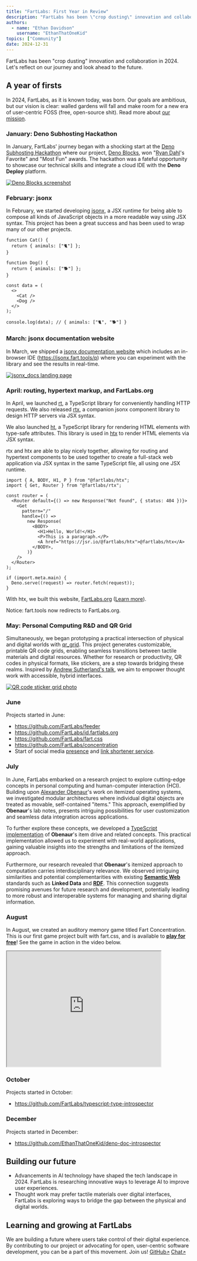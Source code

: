 ```yaml
---
title: "FartLabs: First Year in Review"
description: "FartLabs has been \"crop dusting\" innovation and collaboration in 2024. Let's reflect on our journey and look ahead to the future."
authors:
  - name: "Ethan Davidson"
    username: "EthanThatOneKid"
topics: ["Community"]
date: 2024-12-31
---
```


FartLabs has been "crop dusting" innovation and collaboration in 2024. Let's
reflect on our journey and look ahead to the future.

## A year of firsts

In 2024, FartLabs, as it is known today, was born. Our goals are ambitious, but
our vision is clear: walled gardens will fall and make room for a new era of
user-centric FOSS (free, open-source shit). Read more about
[our mission](/about).

### January: Deno Subhosting Hackathon

In January, FartLabs' journey began with a shocking start at the
[Deno Subhosting Hackathon](https://deno.com/blog/subhosting-hackathon) where
our project, [Deno Blocks](https://github.com/FartLabs/deno_blocks), won
"[Ryan Dahl](https://en.wikipedia.org/wiki/Ryan_Dahl)'s Favorite" and "Most Fun"
awards. The hackathon was a fateful opportunity to showcase our technical skills
and integrate a cloud IDE with the **Deno Deploy** platform.

[![Deno Blocks screenshot](https://github.com/user-attachments/assets/e681cf47-ae19-4cb4-965a-056ca9103fc7)](https://deno.com/blog/subhosting-hackathon#winning-submissions)

### February: jsonx

In February, we started developing [jsonx](https://github.com/FartLabs/jsonx), a
JSX runtime for being able to compose all kinds of JavaScript objects in a more
readable way using JSX syntax. This project has been a great success and has
been used to wrap many of our other projects.

```tsx
function Cat() {
  return { animals: ["🐈"] };
}

function Dog() {
  return { animals: ["🐕"] };
}

const data = (
  <>
    <Cat />
    <Dog />
  </>
);

console.log(data); // { animals: ["🐈", "🐕"] }
```

### March: jsonx documentation website

In March, we shipped a [jsonx documentation website](https://jsonx.fart.tools)
which includes an in-browser IDE (<https://jsonx.fart.tools/p>) where you can
experiment with the library and see the results in real-time.

[![jsonx_docs landing page](https://jsonx.deno.dev/screenshot.png)](https://jsonx.deno.dev/)

### April: routing, hypertext markup, and FartLabs.org

In April, we launched [rt](https://github.com/FartLabs/rt), a TypeScript library
for conveniently handling HTTP requests. We also released
[rtx](https://github.com/FartLabs/rtx), a companion jsonx component library to
design HTTP servers via JSX syntax.

We also launched [ht](https://github.com/FartLabs/ht), a TypeScript library for
rendering HTML elements with type-safe attributes. This library is used in
[htx](https://github.com/FartLabs/htx) to render HTML elements via JSX syntax.

rtx and htx are able to play nicely together, allowing for routing and hypertext
components to be used together to create a full-stack web application via JSX
syntax in the same TypeScript file, all using one JSX runtime.

```tsx
import { A, BODY, H1, P } from "@fartlabs/htx";
import { Get, Router } from "@fartlabs/rtx";

const router = (
  <Router default={() => new Response("Not found", { status: 404 })}>
    <Get
      pattern="/"
      handle={() =>
        new Response(
          <BODY>
            <H1>Hello, World!</H1>
            <P>This is a paragraph.</P>
            <A href="https://jsr.io/@fartlabs/htx">@fartlabs/htx</A>
          </BODY>,
        )}
    />
  </Router>
);

if (import.meta.main) {
  Deno.serve((request) => router.fetch(request));
}
```

With htx, we built this website, [FartLabs.org](https://fartlabs.org)
([Learn more](https://devpost.com/software/fartlabs-fart-tools)).

Notice: fart.tools now redirects to FartLabs.org.

### May: Personal Computing R&D and QR Grid

Simultaneously, we began prototyping a practical intersection of physical and
digital worlds with [qr_grid](https://github.com/FartLabs/qr_grid). This project
generates customizable, printable QR code grids, enabling seamless transitions
between tactile materials and digital resources. Whether for research or
productivity, QR codes in physical formats, like stickers, are a step towards
bridging these realms. Inspired by
[Andrew Sutherland's talk](https://youtu.be/Y8Qm48_GhJ8), we aim to empower
thought work with accessible, hybrid interfaces.

[![QR code sticker grid photo](https://github.com/user-attachments/assets/dbbdc682-c362-4002-9c33-ea7aab5f24a6)](https://github.com/FartLabs/qr_grid)

### June

Projects started in June:

- https://github.com/FartLabs/feeder
- https://github.com/FartLabs/id.fartlabs.org
- https://github.com/FartLabs/fart.css
- https://github.com/FartLabs/concentration
- Start of social media [presence](https://go.fart.tools/api) and
  [link shortener service](https://github.com/FartLabs/go.fart.tools).

### July

In June, FartLabs embarked on a research project to explore cutting-edge
concepts in personal computing and human-computer interaction (HCI). Building
upon [Alexander Obenaur](https://alexanderobenauer.com/)'s work on itemized
operating systems, we investigated modular architectures where individual
digital objects are treated as movable, self-contained "items." This approach,
exemplified by **Obenaur**'s lab notes, presents intriguing possibilities for
user customization and seamless data integration across applications.

To further explore these concepts, we developed a
[TypeScript implementation](https://github.com/FartLabs/item_drive) of
**Obenaur**'s item drive and related concepts. This practical implementation
allowed us to experiment with real-world applications, gaining valuable insights
into the strengths and limitations of the itemized approach.

Furthermore, our research revealed that **Obenaur**'s itemized approach to
computation carries interdisciplinary relevance. We observed intriguing
similarities and potential complementarities with existing
[**Semantic Web**](https://en.wikipedia.org/wiki/Semantic_Web) standards such as
**Linked Data** and
[**RDF**](https://en.wikipedia.org/wiki/Resource_Description_Framework). This
connection suggests promising avenues for future research and development,
potentially leading to more robust and interoperable systems for managing and
sharing digital information.

### August

In August, we created an auditory memory game titled Fart Concentration. This is
our first game project built with fart.css, and is available to
[**play for free**](https://concentration.fart.tools/)! See the game in action
in the video below.

<iframe width="420" height="315" src="https://www.youtube.com/embed/J_b_YbGOsCI"></iframe>

<!-- ### September -->

### October

Projects started in October:

- https://github.com/FartLabs/typescript-type-introspector

<!-- ### November -->

### December

Projects started in December:

- https://github.com/EthanThatOneKid/deno-doc-introspector

## Building our future

<!-- - TBD -->

- Advancements in AI technology have shaped the tech landscape in 2024. FartLabs
  is researching innovative ways to leverage AI to improve user experiences.
- Thought work may prefer tactile materials over digital interfaces, FartLabs is
  exploring ways to bridge the gap between the physical and digital worlds.

## Learning and growing at FartLabs

We are building a future where users take control of their digital experience.
By contributing to our project or advocating for open, user-centric software
development, you can be a part of this movement. Join us!
<a class="fart-button" href="https://github.com/FartLabs" target="_blank">GitHub<small>↗</small></a>
<a class="fart-button" href="https://go.fart.tools/chat" target="_blank">Chat<small>↗</small></a>
